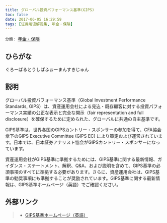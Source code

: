 ```yaml
---
title: グローバル投資パフォーマンス基準(GIPS)
toc: false
date: 2017-06-05 16:29:59
tags: [证券用语解说集, 年金・保険]
---
```


`分類：` [年金・保険](/tags/年金・保険/)

## ひらがな

ぐろーばるとうしぱふぉーまんすきじゅん

## 説明

グローバル投資パフォーマンス基準（Global Investment Performance Standards, GIPS）は、資産運用会社による見込・既存顧客に対する投資パフォーマンス実績の公正な表示と完全な開示（fair representation and full disclosure）を確保するために定められた、グローバルに共通の自主基準です。

GIPS基準は、世界各国のGIPSカントリー・スポンサーの参加を得て、CFA協会傘下のGIPS Executive Committee (GIPS EC) により策定および運営されています。日本では、日本証券アナリスト協会がGIPSカントリー・スポンサーになっています。

資産運用会社がGIPS基準に準拠するためには、GIPS基準に関する最新情報、ガイダンス・ステートメント、解釈、Q&A、および説明を含めて、GIPS基準の必須事項のすべてに準拠する必要があります。さらに、資産運用会社は、GIPS基準の勧奨事項にも準拠することが奨励されています。GIPS基準に関する最新情報は、GIPS基準ホームページ（英語）でご確認ください。

## 外部リンク

> - [GIPS基準ホームページ（英語）](https://www.gipsstandards.org/Pages/index.aspx)
